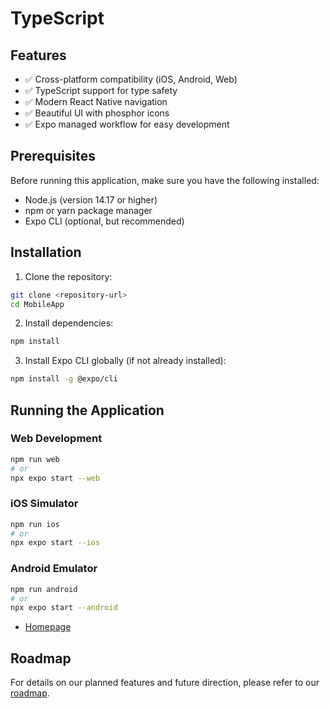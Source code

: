 
# TypeScript

## Features

- ✅ Cross-platform compatibility (iOS, Android, Web)
- ✅ TypeScript support for type safety
- ✅ Modern React Native navigation
- ✅ Beautiful UI with phosphor icons
- ✅ Expo managed workflow for easy development

## Prerequisites

Before running this application, make sure you have the following installed:

- Node.js (version 14.17 or higher)
- npm or yarn package manager
- Expo CLI (optional, but recommended)

## Installation

1. Clone the repository:
```bash
git clone <repository-url>
cd MobileApp
```

2. Install dependencies:
```bash
npm install
```

3. Install Expo CLI globally (if not already installed):
```bash
npm install -g @expo/cli
```

## Running the Application

### Web Development
```bash
npm run web
# or
npx expo start --web
```

### iOS Simulator
```bash
npm run ios
# or
npx expo start --ios
```

### Android Emulator
```bash
npm run android
# or
npx expo start --android
```
*  [Homepage](https://www.typescriptlang.org/)

## Roadmap

For details on our planned features and future direction, please refer to our [roadmap](https://github.com/microsoft/TypeScript/wiki/Roadmap).
